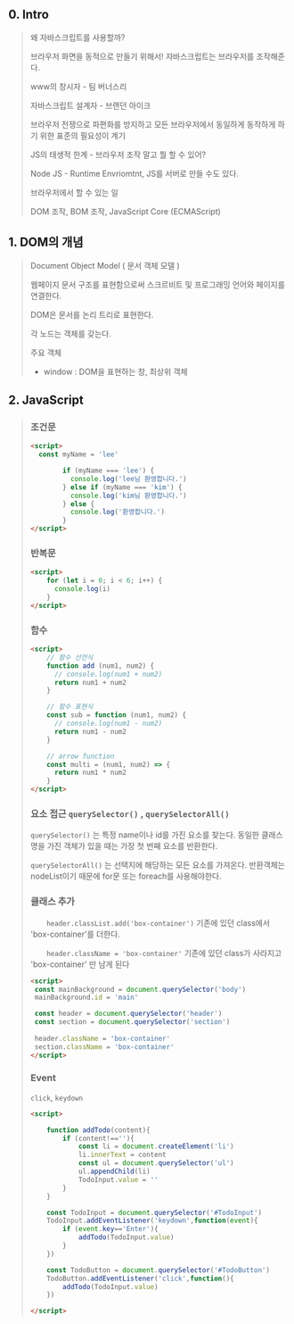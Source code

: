 ## 0. Intro

> 왜 자바스크립트를 사용할까?
>
> 브라우저 화면을 동적으로 만들기 위해서! 자바스크립트는 브라우저를 조작해준다.
>
> www의 창시자 - 팀 버너스리
>
> 자바스크립트 설계자 - 브랜던 아이크
>
>  브라우저 전쟁으로 파편화를 방지하고 모든 브라우저에서 동일하게 동작하게 하기 위한 표준의 필요성이 계기
>
> JS의 태생적 한계 - 브라우저 조작 말고 뭘 할 수 있어?
>
> Node JS - Runtime Envriomtnt, JS를 서버로 만들 수도 있다.
>
> 브라우저에서 할 수 있는 일
>
> DOM 조작, BOM 조작, JavaScript Core (ECMAScript)

## 1. DOM의 개념

> Document Object Model ( 문서 객체 모델 )
>
> 웹페이지 문서 구조를 표현함으로써 스크르비트 및 프로그래밍 언어와 페이지를 연결한다.
>
>  DOM은 문서를 논리 트리로 표현한다.
>
> 각 노드는 객체를 갖는다.
>
> 주요 객체
>
> - window : DOM을 표현하는 창, 최상위 객체
>
> 

## 2. JavaScript

> ### 조건문
>
> ```html
> <script>
> 	const myName = 'lee'
> 
>         if (myName === 'lee') {
>           console.log('lee님 환영합니다.')
>         } else if (myName === 'kim') {
>           console.log('kim님 환영합니다.')
>         } else {
>           console.log('환영합니다.')
>         }
> </script>
> ```
>
> 
>
> ### 반복문
>
> ```html
> <script>
>     for (let i = 0; i < 6; i++) {
>       console.log(i)
>     }
> </script>
> ```
>
> 
>
> ### 함수
>
> ```html
> <script>
>     // 함수 선언식
>     function add (num1, num2) {
>       // console.log(num1 + num2)
>       return num1 + num2
>     }
> 
>     // 함수 표현식
>     const sub = function (num1, num2) {
>       // console.log(num1 - num2)
>       return num1 - num2
>     }
> 
>     // arrow function
>     const multi = (num1, num2) => {
>       return num1 * num2
>     }
> </script>
> 
> ```
>
> 
>
> ### 요소 접근 `querySelector()` , `querySelectorAll()`
>
> `querySelector()` 는 특정 name이나 id를 가진 요소를 찾는다. 동일한 클래스 명을 가진 객체가 있을 때는 가장 첫 번째 요소를 반환한다.
>
> `querySelectorAll()` 는 선택지에 해당하는 모든 요소를 가져온다. 반환객체는 nodeList이기 때문에 for문 또는 foreach를 사용해야한다.
>
> 
>
> ### 클래스 추가
>
> `    header.classList.add('box-container')` 기존에 있던 class에서 'box-container'를 더한다.
>
> `    header.className = 'box-container'` 기존에 있던 class가 사라지고 'box-container' 만 남게 된다
>
> ```html
> <script>
>  const mainBackground = document.querySelector('body')
>  mainBackground.id = 'main'
> 
>  const header = document.querySelector('header')
>  const section = document.querySelector('section')
>  
>  header.className = 'box-container'
>  section.className = 'box-container'
> </script>
> ```
>
> 
>
> ### Event
>
> `click`, `keydown`
>
> ```html
> <script>
> 
>     function addTodo(content){
>         if (content!==''){
>             const li = document.createElement('li')
>             li.innerText = content
>             const ul = document.querySelector('ul')
>             ul.appendChild(li)
>             TodoInput.value = ''
>         }
>     }
> 
>     const TodoInput = document.querySelector('#TodoInput')
>     TodoInput.addEventListener('keydown',function(event){
>         if (event.key=='Enter'){
>             addTodo(TodoInput.value)
>         }
>     })
> 
>     const TodoButton = document.querySelector('#TodoButton')
>     TodoButton.addEventListener('click',function(){
>         addTodo(TodoInput.value)
>     })
> 
> </script>
> ```
>
> 

